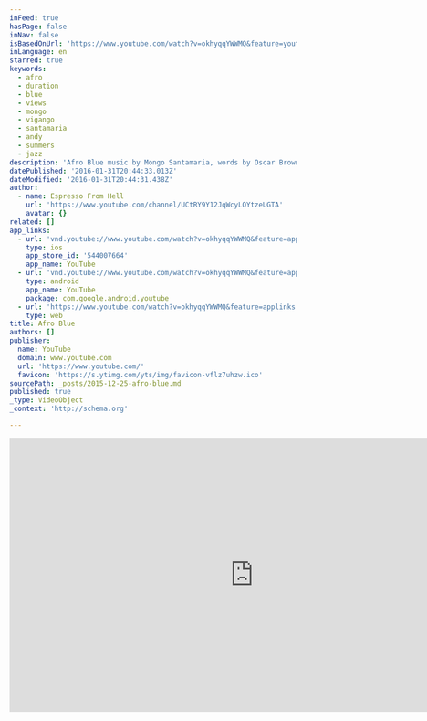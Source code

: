 ```yaml
---
inFeed: true
hasPage: false
inNav: false
isBasedOnUrl: 'https://www.youtube.com/watch?v=okhyqqYWWMQ&feature=youtu.be'
inLanguage: en
starred: true
keywords:
  - afro
  - duration
  - blue
  - views
  - mongo
  - vigango
  - santamaria
  - andy
  - summers
  - jazz
description: 'Afro Blue music by Mongo Santamaria, words by Oscar Brown Jr. arranged by Espresso From Hell'
datePublished: '2016-01-31T20:44:33.013Z'
dateModified: '2016-01-31T20:44:31.438Z'
author:
  - name: Espresso From Hell
    url: 'https://www.youtube.com/channel/UCtRY9Y12JqWcyLOYtzeUGTA'
    avatar: {}
related: []
app_links:
  - url: 'vnd.youtube://www.youtube.com/watch?v=okhyqqYWWMQ&feature=applinks'
    type: ios
    app_store_id: '544007664'
    app_name: YouTube
  - url: 'vnd.youtube://www.youtube.com/watch?v=okhyqqYWWMQ&feature=applinks'
    type: android
    app_name: YouTube
    package: com.google.android.youtube
  - url: 'https://www.youtube.com/watch?v=okhyqqYWWMQ&feature=applinks'
    type: web
title: Afro Blue
authors: []
publisher:
  name: YouTube
  domain: www.youtube.com
  url: 'https://www.youtube.com/'
  favicon: 'https://s.ytimg.com/yts/img/favicon-vflz7uhzw.ico'
sourcePath: _posts/2015-12-25-afro-blue.md
published: true
_type: VideoObject
_context: 'http://schema.org'

---
```

<iframe src="https://cdn.embedly.com/widgets/media.html?src=https%3A%2F%2Fwww.youtube.com%2Fembed%2FokhyqqYWWMQ%3Ffeature%3Doembed&amp;url=https%3A%2F%2Fwww.youtube.com%2Fwatch%3Fv%3DokhyqqYWWMQ%26feature%3Dyoutu.be&amp;image=https%3A%2F%2Fi.ytimg.com%2Fvi%2FokhyqqYWWMQ%2Fhqdefault.jpg&amp;key=b7d04c9b404c499eba89ee7072e1c4f7&amp;type=text%2Fhtml&amp;schema=youtube" width="854" height="480" scrolling="no" frameborder="0" allowfullscreen="allowfullscreen" style=""></iframe>